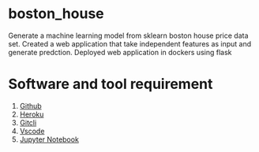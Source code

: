 # boston_house
Generate a machine learning model from sklearn boston house price data set.
Created a web application that take independent features as input and generate predction.
Deployed web application in dockers using flask


# Software and tool requirement
1. [Github](https://github.com/)
2. [Heroku](https://www.heroku.com/)
3. [Gitcli](https://git-scm.com/downloads)
4. [Vscode](https://code.visualstudio.com/)
5. [Jupyter Notebook](https://jupyter.org/)
